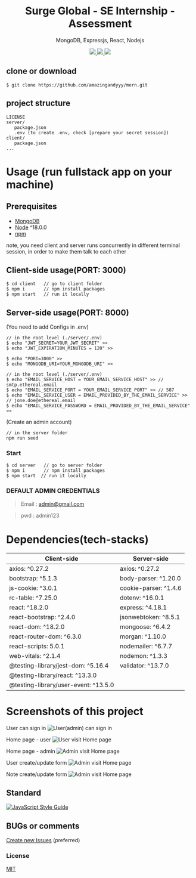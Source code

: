 <h1 align="center">
Surge Global - SE Internship - Assessment
</h1>
<p align="center">
MongoDB, Expressjs, React, Nodejs
</p>

<p align="center">
   <a href="#">
      <img src="https://img.shields.io/badge/Node-18.0.0-green" />
   </a>
      <a href="#">
      <img src="https://img.shields.io/badge/Express-4.18.1-yellow" />
   </a>
   <a href="#">
      <img src="https://img.shields.io/badge/React-18.2.0-blue" />
   </a>
</p>

## clone or download
```terminal
$ git clone https://github.com/amazingandyyy/mern.git
```

## project structure
```terminal
LICENSE
server/
   package.json
   .env (to create .env, check [prepare your secret session])
client/
   package.json
...
```

# Usage (run fullstack app on your machine)

## Prerequisites
- [MongoDB](https://gist.github.com/nrollr/9f523ae17ecdbb50311980503409aeb3)
- [Node](https://nodejs.org/en/download/) ^18.0.0
- [npm](https://nodejs.org/en/download/package-manager/)

note, you need client and server runs concurrently in different terminal session, in order to make them talk to each other

## Client-side usage(PORT: 3000)
```terminal
$ cd client   // go to client folder
$ npm i       // npm install packages
$ npm start   // run it locally

```

## Server-side usage(PORT: 8000)

(You need to add Configs in .env)

```terminal
// in the root level (./server/.env)
$ echo "JWT_SECRET=YOUR_JWT_SECRET" >> 
$ echo "JWT_EXPIRATION_MINUTES = 120" >> 

$ echo "PORT=3000" >> 
$ echo "MONGODB_URI=YOUR_MONGODB_URI" >> 
```

```terminal
// in the root level (./server/.env)
$ echo "EMAIL_SERVICE_HOST = YOUR_EMAIL_SERVICE_HOST" >> // smtp.ethereal.email
$ echo "EMAIL_SERVICE_PORT = YOUR_EMAIL_SERVICE_PORT" >> // 587
$ echo "EMAIL_SERVICE_USER = EMAIL_PROVIDED_BY_THE_EMAIL_SERVICE" >> // jone.doe@ethereal.email
$ echo "EMAIL_SERVICE_PASSWORD = EMAIL_PROVIDED_BY_THE_EMAIL_SERVICE" >>
```
(Create an admin account)
```terminal
// in the server folder
npm run seed
```

### Start

```terminal
$ cd server   // go to server folder
$ npm i       // npm install packages
$ npm start  // run it locally
```
### DEFAULT ADMIN CREDENTIALS
> Email : admin@gmail.com

> pwd : admin123

# Dependencies(tech-stacks)
Client-side | Server-side
--- | ---
axios: ^0.27.2 | axios: ^0.27.2
bootstrap: ^5.1.3 | body-parser: ^1.20.0
js-cookie: ^3.0.1 | cookie-parser: ^1.4.6
rc-table: ^7.25.0 | dotenv: ^16.0.1
react: ^18.2.0 | express: ^4.18.1
react-bootstrap: ^2.4.0 | jsonwebtoken: ^8.5.1
react-dom: ^18.2.0 | mongoose: ^6.4.2
react-router-dom: ^6.3.0 | morgan: ^1.10.0
react-scripts: 5.0.1 | nodemailer: ^6.7.7
web-vitals: ^2.1.4 | nodemon: ^1.3.3
@testing-library/jest-dom: ^5.16.4 | validator: ^13.7.0
@testing-library/react: ^13.3.0 |
@testing-library/user-event: ^13.5.0 |

# Screenshots of this project

User can sign in
![User(admin) can sign in]()

Home page - user
![User visit Home page]()

Home page - admin
![Admin visit Home page]()

User create/update form
![Admin visit Home page]()

Note create/update form
![Admin visit Home page]()

## Standard

[![JavaScript Style Guide](https://cdn.rawgit.com/standard/standard/master/badge.svg)](https://github.com/standard/standard)

## BUGs or comments

[Create new Issues](https://github.com/ThiwankaShan/surge-internship-assessment/issues) (preferred)

### License
[MIT]()